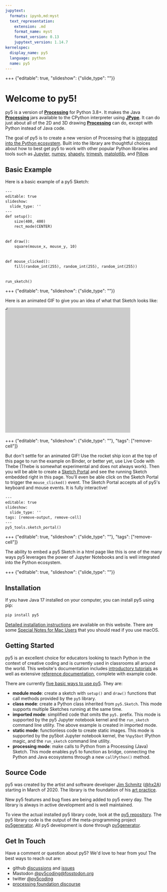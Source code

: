 ```yaml
---
jupytext:
  formats: ipynb,md:myst
  text_representation:
    extension: .md
    format_name: myst
    format_version: 0.13
    jupytext_version: 1.14.7
kernelspec:
  display_name: py5
  language: python
  name: py5
---
```


+++ {"editable": true, "slideshow": {"slide_type": ""}}

# Welcome to py5!

py5 is a version of [**Processing**][processing] for Python 3.8+. It makes
the Java [**Processing**][processing] jars available to the CPython interpreter
using [**JPype**][jpype]. It can do just about all of the 2D and 3D drawing
[**Processing**][processing] can do, except with Python instead of Java code.

The goal of py5 is to create a new version of Processing that is [integrated
into the Python ecosystem](/integrations/python_ecosystem_integrations).
Built into the library are thoughtful choices about how to best get py5 to work
with other popular Python libraries and tools such as
[Jupyter](https://jupyter.org/), [numpy](https://numpy.org/),
[shapely](https://shapely.readthedocs.io/en/stable/), [trimesh](https://trimesh.org/),
[matplotlib](https://matplotlib.org/), and [Pillow](https://python-pillow.org/).

## Basic Example

Here is a basic example of a py5 Sketch:

```{code-cell} ipython3
---
editable: true
slideshow:
  slide_type: ''
---
def setup():
    size(400, 400)
    rect_mode(CENTER)


def draw():
    square(mouse_x, mouse_y, 10)


def mouse_clicked():
    fill(random_int(255), random_int(255), random_int(255))


run_sketch()
```

+++ {"editable": true, "slideshow": {"slide_type": ""}}

Here is an animated GIF to give you an idea of what that Sketch looks like:

![index_example](images/main/index_example.gif)

+++ {"editable": true, "slideshow": {"slide_type": ""}, "tags": ["remove-cell"]}

But don't settle for an animated GIF! Use the rocket ship icon at the top of
this page to run the example on Binder, or better yet, use Live Code with Thebe
(Thebe is somewhat experimental and does not always work). Then you will be able
to create a [Sketch Portal](/reference/py5tools_sketch_portal) and see the
running Sketch embedded right in this page. You'll even be able click on the
Sketch Portal to trigger the `mouse_clicked()` event. The Sketch Portal accepts
all of py5's keyboard and mouse events. It is fully interactive!

```{code-cell} ipython3
---
editable: true
slideshow:
  slide_type: ''
tags: [remove-output, remove-cell]
---
py5_tools.sketch_portal()
```

+++ {"editable": true, "slideshow": {"slide_type": ""}, "tags": ["remove-cell"]}

The ability to embed a py5 Sketch in a html page like this is one of the many
ways py5 leverages the power of Jupyter Notebooks and is well integrated into
the Python ecosystem.

+++ {"editable": true, "slideshow": {"slide_type": ""}}

## Installation

If you have Java 17 installed on your computer, you can install py5 using pip:

```bash
pip install py5
```

[Detailed installation instructions](/content/install) are available on this website. There are some [Special Notes for Mac Users](/content/macos_users) that you should read if you use macOS.

## Getting Started

py5 is an excellent choice for educators looking to teach Python in the
context of creative coding and is currently used in classrooms all around the world.
This website's documentation includes
[introductory tutorials](/tutorials/intro_to_py5_and_python) as well as extensive
[reference documentation](/reference/summary), complete with example code.

There are currently [five basic ways to use py5](/content/py5_modes). They are:

* **module mode**: create a sketch with `setup()` and `draw()` functions that call methods provided by the `py5` library.
* **class mode**: create a Python class inherited from `py5.Sketch`. This mode supports multiple Sketches running at the same time.
* **imported mode**: simplified code that omits the `py5.` prefix. This mode is supported by the py5 Jupyter notebook kernel and the `run_sketch` command line utility. The above example is created in imported mode.
* **static mode**: functionless code to create static images. This mode is supported by the py5bot Jupyter notebook kernel, the `%%py5bot` IPython magic, and the `run_sketch` command line utility.
* **processing mode**: make calls to Python from a Processing (Java) Sketch. This mode enables py5 to function as bridge, connecting the Python and Java ecosystems through a new `callPython()` method.

## Source Code

py5 was created by the artist and software developer [Jim Schmitz](https://ixora.io/) ([@hx2A](https://github.com/hx2A/))
starting in March of 2020. The library is the foundation of his [art practice](https://ixora.io/art/).

New py5 features and bug fixes are being added to py5 every day. The library is always
in active development and is well maintained.

To view the actual installed py5 library code, look at the
[py5 repository][py5_repo]. The py5 library code is the output of the
meta-programming project [py5generator][py5generator_repo]. All py5 development
is done through [py5generator][py5generator_repo].

## Get In Touch

Have a comment or question about py5? We'd love to hear from you! The best ways
to reach out are:

* github [discussions](https://github.com/py5coding/py5generator/discussions) and [issues](https://github.com/py5coding/py5generator/issues)
* Mastodon <a rel="me" href="https://fosstodon.org/@py5coding">@py5coding@fosstodon.org</a>
* twitter [@py5coding](https://twitter.com/py5coding)
* [processing foundation discourse](https://discourse.processing.org/)

[processing]: https://github.com/benfry/processing4
[jpype]: https://github.com/jpype-project/jpype
[py5_repo]: https://github.com/py5coding/py5
[py5generator_repo]: https://github.com/py5coding/py5generator

```{code-cell} ipython3

```
